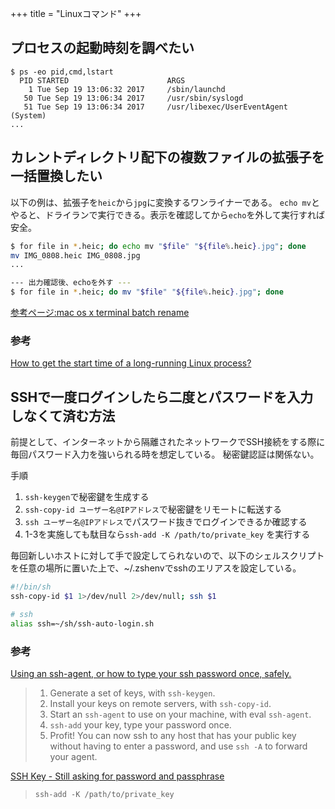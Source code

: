 +++
title = "Linuxコマンド"
+++

## プロセスの起動時刻を調べたい

```shell
$ ps -eo pid,cmd,lstart
  PID STARTED                      ARGS
    1 Tue Sep 19 13:06:32 2017     /sbin/launchd
   50 Tue Sep 19 13:06:34 2017     /usr/sbin/syslogd
   51 Tue Sep 19 13:06:34 2017     /usr/libexec/UserEventAgent (System)
...
```

## カレントディレクトリ配下の複数ファイルの拡張子を一括置換したい

以下の例は、拡張子を`heic`から`jpg`に変換するワンライナーである。
`echo mv`とやると、ドライランで実行できる。表示を確認してから`echo`を外して実行すれば安全。 

```sh
$ for file in *.heic; do echo mv "$file" "${file%.heic}.jpg"; done
mv IMG_0808.heic IMG_0808.jpg
...

--- 出力確認後、echoを外す ---
$ for file in *.heic; do mv "$file" "${file%.heic}.jpg"; done
```

[参考ページ:mac os x terminal batch rename](https://stackoverflow.com/questions/24102974/mac-os-x-terminal-batch-rename)

### 参考

[How to get the start time of a long-running Linux process?](https://stackoverflow.com/questions/5731234/how-to-get-the-start-time-of-a-long-running-linux-process)

## SSHで一度ログインしたら二度とパスワードを入力しなくて済む方法

前提として、インターネットから隔離されたネットワークでSSH接続をする際に毎回パスワード入力を強いられる時を想定している。
秘密鍵認証は関係ない。

手順

1. `ssh-keygen`で秘密鍵を生成する
2. `ssh-copy-id ユーザー名@IPアドレス`で秘密鍵をリモートに転送する 
3. `ssh ユーザー名@IPアドレス`でパスワード抜きでログインできるか確認する
4. 1-3を実施しても駄目なら`ssh-add -K /path/to/private_key` を実行する 

毎回新しいホストに対して手で設定してられないので、以下のシェルスクリプトを任意の場所に置いた上で、~/.zshenvでsshのエリアスを設定している。

```bash
#!/bin/sh
ssh-copy-id $1 1>/dev/null 2>/dev/null; ssh $1
```

```bash
# ssh
alias ssh=~/sh/ssh-auto-login.sh
```



### 参考

[Using an ssh-agent, or how to type your ssh password once, safely.](http://rabexc.org/posts/using-ssh-agent)

> 1. Generate a set of keys, with `ssh-keygen`.
> 2. Install your keys on remote servers, with `ssh-copy-id`.
> 3. Start an `ssh-agent` to use on your machine, with eval `ssh-agent`.
> 4. `ssh-add` your key, type your password once.
> 5. Profit! You can now ssh to any host that has your public key without having to enter a password, and use `ssh -A` to forward your agent.

[SSH Key - Still asking for password and passphrase](https://stackoverflow.com/questions/21095054/ssh-key-still-asking-for-password-and-passphrase)

> `ssh-add -K /path/to/private_key`